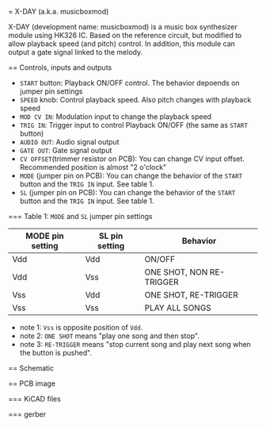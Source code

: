 = X-DAY (a.k.a. musicboxmod)

X-DAY (development name: musicboxmod) is a music box synthesizer module using HK326 IC. Based on the reference circuit, but modified to allow playback speed (and pitch) control. In addition, this module can output a gate signal linked to the melody.

== Controls, inputs and outputs

 - `START` button: Playback ON/OFF control. The behavior depoends on jumper pin settings
 - `SPEED` knob: Control playback speed. Also pitch changes with playback speed
 - `MOD CV IN`: Modulation input to change the playback speed
 - `TRIG IN`: Trigger input to control Playback ON/OFF (the same as `START` button)
 - `AUDIO OUT`: Audio signal output
 - `GATE OUT`: Gate signal output
 - `CV OFFSET`(trimmer resistor on PCB): You can change CV input offset. Recommended position is almost "2 o'clock" 
 - `MODE` (jumper pin on PCB): You can change the  behavior of the `START` button and the `TRIG IN` input. See table 1.
 - `SL` (jumper pin on PCB): You can change the  behavior of the `START` button and the `TRIG IN` input. See table 1.

=== Table 1: `MODE` and `SL` jumper pin settings

| MODE pin setting | SL pin setting | Behavior |
| ---------------- | -------------- | -------- |
| Vdd              | Vdd            | ON/OFF   |
| Vdd              | Vss            | ONE SHOT, NON RE-TRIGGER |
| Vss              | Vdd            | ONE SHOT, RE-TRIGGER |
| Vss              | Vss            | PLAY ALL SONGS |

 - note 1: `Vss` is opposite position of `Vdd`.
 - note 2: `ONE SHOT` means "play one song and then stop".
 - note 3: `RE-TRIGGER` means "stop current song and play next song when the button is pushed".

== Schematic




== PCB image


=== KiCAD files


=== gerber





